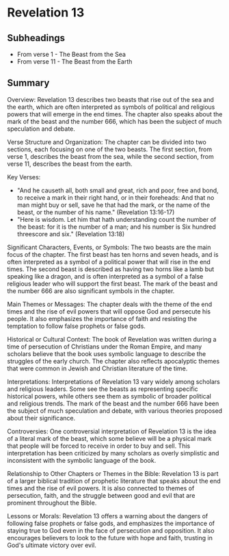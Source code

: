 # Revelation 13

## Subheadings

* From verse 1 - The Beast from the Sea
* From verse 11 - The Beast from the Earth

## Summary

Overview:
Revelation 13 describes two beasts that rise out of the sea and the earth, which are often interpreted as symbols of political and religious powers that will emerge in the end times. The chapter also speaks about the mark of the beast and the number 666, which has been the subject of much speculation and debate.

Verse Structure and Organization:
The chapter can be divided into two sections, each focusing on one of the two beasts. The first section, from verse 1, describes the beast from the sea, while the second section, from verse 11, describes the beast from the earth.

Key Verses:
- "And he causeth all, both small and great, rich and poor, free and bond, to receive a mark in their right hand, or in their foreheads: And that no man might buy or sell, save he that had the mark, or the name of the beast, or the number of his name." (Revelation 13:16-17)
- "Here is wisdom. Let him that hath understanding count the number of the beast: for it is the number of a man; and his number is Six hundred threescore and six." (Revelation 13:18)

Significant Characters, Events, or Symbols:
The two beasts are the main focus of the chapter. The first beast has ten horns and seven heads, and is often interpreted as a symbol of a political power that will rise in the end times. The second beast is described as having two horns like a lamb but speaking like a dragon, and is often interpreted as a symbol of a false religious leader who will support the first beast. The mark of the beast and the number 666 are also significant symbols in the chapter.

Main Themes or Messages:
The chapter deals with the theme of the end times and the rise of evil powers that will oppose God and persecute his people. It also emphasizes the importance of faith and resisting the temptation to follow false prophets or false gods.

Historical or Cultural Context:
The book of Revelation was written during a time of persecution of Christians under the Roman Empire, and many scholars believe that the book uses symbolic language to describe the struggles of the early church. The chapter also reflects apocalyptic themes that were common in Jewish and Christian literature of the time.

Interpretations:
Interpretations of Revelation 13 vary widely among scholars and religious leaders. Some see the beasts as representing specific historical powers, while others see them as symbolic of broader political and religious trends. The mark of the beast and the number 666 have been the subject of much speculation and debate, with various theories proposed about their significance.

Controversies:
One controversial interpretation of Revelation 13 is the idea of a literal mark of the beast, which some believe will be a physical mark that people will be forced to receive in order to buy and sell. This interpretation has been criticized by many scholars as overly simplistic and inconsistent with the symbolic language of the book.

Relationship to Other Chapters or Themes in the Bible:
Revelation 13 is part of a larger biblical tradition of prophetic literature that speaks about the end times and the rise of evil powers. It is also connected to themes of persecution, faith, and the struggle between good and evil that are prominent throughout the Bible.

Lessons or Morals:
Revelation 13 offers a warning about the dangers of following false prophets or false gods, and emphasizes the importance of staying true to God even in the face of persecution and opposition. It also encourages believers to look to the future with hope and faith, trusting in God's ultimate victory over evil.